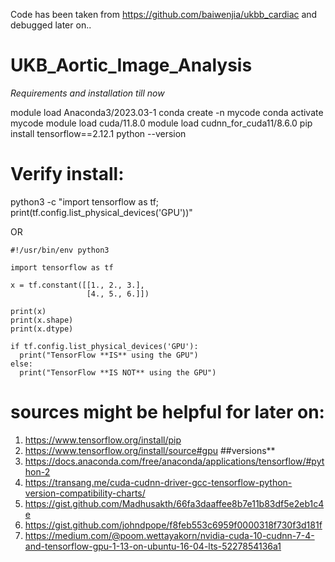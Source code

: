 Code has been taken from https://github.com/baiwenjia/ukbb_cardiac and debugged later on..

# UKB_Aortic_Image_Analysis
*Requirements and installation till now* 

module load Anaconda3/2023.03-1
conda create -n mycode
conda activate mycode
module load cuda/11.8.0
module load cudnn_for_cuda11/8.6.0
pip install tensorflow==2.12.1
python --version
 
# Verify install:
python3 -c "import tensorflow as tf; print(tf.config.list_physical_devices('GPU'))"

OR

```
#!/usr/bin/env python3

import tensorflow as tf

x = tf.constant([[1., 2., 3.],
                 [4., 5., 6.]])

print(x)
print(x.shape)
print(x.dtype)

if tf.config.list_physical_devices('GPU'):
  print("TensorFlow **IS** using the GPU")
else:
  print("TensorFlow **IS NOT** using the GPU")
```


# sources might be helpful for later on:
1. https://www.tensorflow.org/install/pip
2. https://www.tensorflow.org/install/source#gpu   ##versions**
3. https://docs.anaconda.com/free/anaconda/applications/tensorflow/#python-2
4. https://transang.me/cuda-cudnn-driver-gcc-tensorflow-python-version-compatibility-charts/
5. https://gist.github.com/Madhusakth/66fa3daaffee8b7e11b83df5e2eb1c4e
6. https://gist.github.com/johndpope/f8feb553c6959f0000318f730f3d181f
7. https://medium.com/@poom.wettayakorn/nvidia-cuda-10-cudnn-7-4-and-tensorflow-gpu-1-13-on-ubuntu-16-04-lts-5227854136a1

